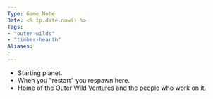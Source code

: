 ```yaml
---
Type: Game Note
Date: <% tp.date.now() %>
Tags:
- "outer-wilds"
- "timber-hearth"
Aliases:
- 
---
```

- Starting planet.
- When you "restart" you respawn here.
- Home of the Outer Wild Ventures and the people who work on it.